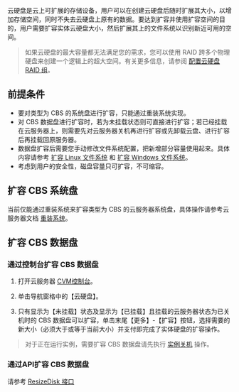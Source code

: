 云硬盘是云上可扩展的存储设备，用户可以在创建云硬盘后随时扩展其大小，以增加存储空间，同时不失去云硬盘上原有的数据。要达到扩容并使用扩容空间的目的，用户需要扩容实体云硬盘大小，然后扩展其上的文件系统以识别新近可用的空间。

> 如果云硬盘的最大容量都无法满足您的需求，您可以使用 RAID 跨多个物理硬盘来创建一个逻辑上的超大空间。有关更多信息，请参阅 [配置云硬盘 RAID 组](https://intl.cloud.tencent.com/document/product/362/2932)。

## 前提条件
- 要对类型为 CBS 的系统盘进行扩容，只能通过重装系统实现。
- 对 CBS 数据盘进行扩容时，若为未挂载状态则可直接进行扩容；若已经挂载在云服务器上，则需要先对云服务器关机再进行扩容或先卸载云盘、进行扩容后再挂载回原服务器。
- 数据盘扩容后需要您手动修改文件系统配置，把新增部分容量使用起来。具体内容请参考 [扩容 Linux 文件系统](https://intl.cloud.tencent.com/document/product/362/31602) 和 [扩容 Windows 文件系统](https://intl.cloud.tencent.com/document/product/362/31601)。
- 考虑到用户的安全性，磁盘容量只可扩容，不可缩容。

## 扩容 CBS 系统盘

当前仅能通过重装系统来扩容类型为 CBS 的云服务器系统盘，具体操作请参考云服务器文档 [重装系统](https://intl.cloud.tencent.com/document/product/213/4933)。
## 扩容 CBS 数据盘

### 通过控制台扩容 CBS 数据盘

1) 打开云服务器 [CVM控制台](https://console.cloud.tencent.com/cvm)。

2) 单击导航窗格中的【云硬盘】。

3) 只有显示为【未挂载】状态及显示为【已挂载】且挂载的云服务器状态为已关机时的 CBS 数据盘可以扩容，单击末尾【更多】-【扩容】按钮，选择需要的新大小（必须大于或等于当前大小）并支付即完成了实体硬盘的扩容操作。

> 对于正在运行实例，需要扩容 CBS 数据盘请先执行 [实例关机](https://intl.cloud.tencent.com/document/product/213/4929) 操作。

### 通过API扩容 CBS 数据盘
请参考 [ResizeDisk 接口](https://intl.cloud.tencent.com/doc/api/229/1344)
